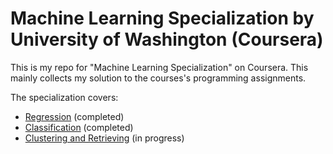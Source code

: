 # Machine Learning Specialization by University of Washington (Coursera)

This is my repo for "Machine Learning Specialization" on Coursera. This mainly collects my solution to the courses's programming assignments.

The specialization covers:

* [Regression](https://github.com/ywang89/coursera-uw-ml-specialization/tree/master/uw-ml-regression) (completed)
* [Classification](https://github.com/ywang89/coursera-uw-ml-specialization/tree/master/uw-ml-classification) (completed)
* [Clustering and Retrieving](https://github.com/ywang89/coursera-uw-ml-specialization/tree/master/uw-ml-clustering-retrieving) (in progress)

